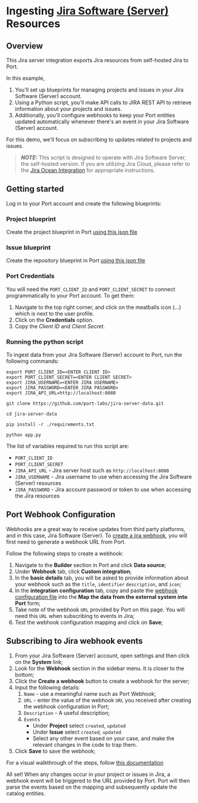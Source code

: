 # Ingesting [Jira Software (Server)](https://www.atlassian.com/software/jira/download-journey) Resources

## Overview

This Jira server integration exports Jira resources from self-hosted Jira to Port. 

In this example, 
1. You'll set up blueprints for managing projects and issues in your Jira Software (Server) account. 
2. Using a Python script, you'll make API calls to JIRA REST API to retrieve information about your projects and issues. 
3. Additionally, you'll configure webhooks to keep your Port entities updated automatically whenever there's an event in your Jira Software (Server) account. 

For this demo, we'll focus on subscribing to updates related to projects and issues.

> **_NOTE:_**  This script is designed to operate with Jira Software Server, the self-hosted version. If you are utilizing Jira Cloud, please refer to the [Jira Ocean Integration](https://docs.getport.io/build-your-software-catalog/sync-data-to-catalog/project-management/jira) for appropriate instructions.

## Getting started

Log in to your Port account and create the following blueprints:

### Project blueprint
Create the project blueprint in Port [using this json file](./resources/project.json)

### Issue blueprint
Create the repository blueprint in Port [using this json file](./resources/issue.json)

### Port Credentials
You will need the `PORT_CLIENT_ID` and `PORT_CLIENT_SECRET` to connect programmatically to your Port account. To get them:
1. Navigate to the top right corner, and click on the meatballs icon (...) which is next to the user profile.
2. Click on the **Credentials** option.
3. Copy the *Client ID* and *Client Secret*. 


### Running the python script

To ingest data from your Jira Software (Server) account to Port, run the following commands: 

```
export PORT_CLIENT_ID=<ENTER CLIENT ID>
export PORT_CLIENT_SECRET=<ENTER CLIENT SECRET>
export JIRA_USERNAME=<ENTER JIRA USERNAME>
export JIRA_PASSWORD=<ENTER JIRA PASSWORD>
export JIRA_API_URL=http://localhost:8080

git clone https://github.com/port-labs/jira-server-data.git

cd jira-server-data

pip install -r ./requirements.txt

python app.py
```

The list of variables required to run this script are:
- `PORT_CLIENT_ID`
- `PORT_CLIENT_SECRET`
- `JIRA_API_URL` - Jira server host such as `http://localhost:8080`
- `JIRA_USERNAME` - Jira username to use when accessing the Jira Software (Server) resources
- `JIRA_PASSWORD` - Jira account password or token to use when accessing the Jira resources

## Port Webhook Configuration

Webhooks are a great way to receive updates from third party platforms, and in this case, Jira Software (Server). To [create a jira webhook](https://developer.atlassian.com/server/jira/platform/webhooks/), you will first need to generate a webhook URL from Port.

Follow the following steps to create a webhook:
1. Navigate to the **Builder** section in Port and click **Data source**;
2. Under **Webhook** tab, click **Custom integration**;
3. In the **basic details** tab, you will be asked to provide information about your webhook such as the `title`, `identifier` `description`, and `icon`;
4. In the **integration configuration** tab, copy and paste the [webhook configuration file](./resources/webhook.json) into the **Map the data from the external system into Port** form;
5. Take note of the webhook `URL` provided by Port on this page. You will need this `URL` when subscribing to events in Jira;
6. Test the webhook configuration mapping and click on **Save**;



## Subscribing to Jira webhook events
1. From your Jira Software (Server) account, open settings and then click on the **System** link;
2. Look for the **Webhook** section in the sidebar menu. It is closer to the bottom;
3. Click the **Create a webhook** button to create a webhook for the server; 
5. Input the following details:
    1. `Name` - use a meaningful name such as Port Webhook;
    2. `URL` - enter the value of the webhook `URL` you received after creating the webhook configuration in Port;
    3. `Description` - A useful description;
    4.  `Events` 
        - Under **Project** select `created`, `updated`
        - Under **Issue** select `created`, `updated`
        - Select any other event based on your case, and make the relevant changes in the code to trap them.
6. Click **Save** to save the webhook;

For a visual walkthrough of the steps, follow [this documentation](https://developer.atlassian.com/server/jira/platform/webhooks/)

All set! When any changes occur in your project or issues in Jira, a webhook event will be triggered to the URL provided by Port. Port will then parse the events based on the mapping and subsequently update the catalog entities.
